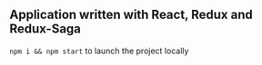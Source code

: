 ## Application written with React, Redux and Redux-Saga

`npm i && npm start` to launch the project locally

